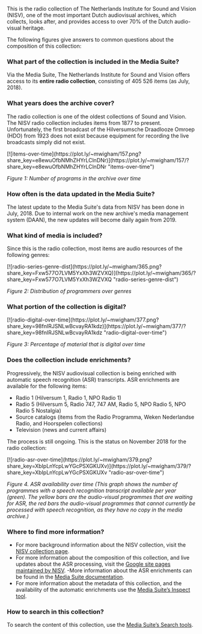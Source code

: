 This is the radio collection of The Netherlands Institute for Sound and Vision (NISV), one of the most important Dutch audiovisual archives, which collects, looks after, and provides access to over 70% of the Dutch audio-visual heritage. 

The following figures give answers to common questions about the composition of this collection:

### What part of the collection is included in the Media Suite?

Via the Media Suite, The Netherlands Institute for Sound and Vision offers access to its **entire radio collection**, consisting of 405 526 items (as July, 2018).

### **What years does the archive cover?**

The radio collection is one of the oldest collections of Sound and Vision. The NISV radio collection includes items from 1877 to present. Unfortunately, the first broadcast of the Hilversumsche Draadlooze Omroep (HDO) from 1923 does not exist because equipment for recording the live broadcasts simply did not exist.

<div>[![items-over-time](https://plot.ly/~mwigham/157.png?share_key=e8ewuOfbNMhZHYrLClnDNr)](https://plot.ly/~mwigham/157/?share_key=e8ewuOfbNMhZHYrLClnDNr "items-over-time") </div>

*Figure 1: Number of programs in the archive over time*

### How often is the data updated in the Media Suite?

The latest update to the Media Suite's data from NISV has been done in July, 2018. Due to internal work on the new archive's media management system (DAAN), the new updates will become daily again from 2019.

### **What kind of media is included?**

Since this is the radio collection, most items are audio resources of the following genres: 

<div>[![radio-series-genre-dist](https://plot.ly/~mwigham/365.png?share_key=Fxw577O7LVM5YxXh3WZVXQ)](https://plot.ly/~mwigham/365/?share_key=Fxw577O7LVM5YxXh3WZVXQ "radio-series-genre-dist") </div>

*Figure 2: Distribution of programmers over genres*

### **What portion of the collection is digital?**

<div>[![radio-digital-over-time](https://plot.ly/~mwigham/377.png?share_key=98fnIRJSNLwBcvayRA1kdz)](https://plot.ly/~mwigham/377/?share_key=98fnIRJSNLwBcvayRA1kdz "radio-digital-over-time") </div>

*Figure 3: Percentage of material that is digital over time*

### **Does the collection include enrichments?**

Progressively, the NISV audiovisual collection is being enriched with automatic speech recognition (ASR) transcripts. ASR enrichments are available for the following items:

- Radio 1 (Hilversum 1, Radio 1, NPO Radio 1)
- Radio 5 (Hilversum 5, Radio 747, 747 AM, Radio 5, NPO Radio 5, NPO Radio 5 Nostalgia)
- Source catalogs (items from the Radio Programma, Weken Nederlandse Radio, and Hoorspelen collections)
- Television (news and current affairs)

The process is still ongoing.  This is the status on November 2018 for the radio collection: 

<div>[![radio-asr-over-time](https://plot.ly/~mwigham/379.png?share_key=XbIpLnYcpLwYGcPSXGKUXv)](https://plot.ly/~mwigham/379/?share_key=XbIpLnYcpLwYGcPSXGKUXv "radio-asr-over-time") </div>

*Figure 4. ASR availability over time (This graph shows the number of programmes with a speech recognition 
transcript available per year (green). The yellow bars are the audio-visual programmes that are waiting for ASR, the red bars the audio-visual programmes that cannot currently be processed with speech 
recognition, as they have no copy in the media archive.)*

### **Where to find more information**?

- For more background information about the NISV collection, visit the [NISV collection page](https://www.beeldengeluid.nl/collectie).
- For more information about the composition of this collection, and live updates about the ASR processing, visit the [Google site pages maintained by NISV](https://sites.google.com/beeldengeluid.nl/stats-beeldengeluid-nl/step-back-in-time/time-travel?authuser=1).
  -More information about the ASR enrichments can be found in the [Media Suite documentation](http://mediasuite.clariah.nl/documentation/data/automatic-enrichments).
- For more information about the metadata of this collection, and the availability of the automatic enrichments use the [Media Suite’s Inspect tool](http://mediasuite.clariah.nl/tool/collection-inspector).

### **How to search in this collection?**

To search the content of this collection, use the [Media Suite’s Search tools](http://mediasuite.clariah.nl/tools).